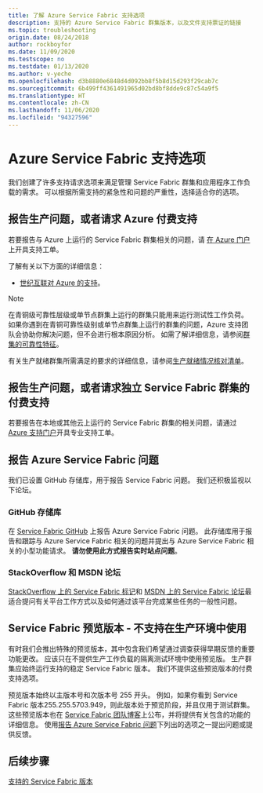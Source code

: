 ```yaml
---
title: 了解 Azure Service Fabric 支持选项
description: 支持的 Azure Service Fabric 群集版本，以及文件支持票证的链接
ms.topic: troubleshooting
origin.date: 08/24/2018
author: rockboyfor
ms.date: 11/09/2020
ms.testscope: no
ms.testdate: 01/13/2020
ms.author: v-yeche
ms.openlocfilehash: d3b8880e6848d4d092bb8f5b8d15d293f29cab7c
ms.sourcegitcommit: 6b499ff4361491965d02bd8bf8dde9c87c54a9f5
ms.translationtype: HT
ms.contentlocale: zh-CN
ms.lasthandoff: 11/06/2020
ms.locfileid: "94327596"
---
```

# <a name="azure-service-fabric-support-options"></a>Azure Service Fabric 支持选项

我们创建了许多支持请求选项来满足管理 Service Fabric 群集和应用程序工作负载的需求。 可以根据所需支持的紧急性和问题的严重性，选择适合你的选项。

<a name="getlivesitesupportonazure"></a>
## <a name="report-production-issues-or-request-paid-support-for-azure"></a>报告生产问题，或者请求 Azure 付费支持

若要报告与 Azure 上运行的 Service Fabric 群集相关的问题，请 [在 Azure 门户](https://support.azure.cn/support/support-azure/) 上开具支持工单。

<!--Duplicated [Azure support portal](https://support.azure.cn/zh-cn/support/support-azure/)-->

了解有关以下方面的详细信息：

- [世纪互联对 Azure 的支持](https://www.azure.cn/support/plans/)。
    
    <!--Not Available on - [Microsoft premier support](https://support.microsoft.com/premier)-->

> [!Note]
> 在青铜级可靠性层级或单节点群集上运行的群集只能用来运行测试性工作负荷。 如果你遇到在青铜可靠性级别或单节点群集上运行的群集的问题，Azure 支持团队会协助你解决问题，但不会进行根本原因分析。 如需了解详细信息，请参阅[群集的可靠性特征](./service-fabric-cluster-capacity.md#reliability-characteristics-of-the-cluster)。
>
> 有关生产就绪群集所需满足的要求的详细信息，请参阅[生产就绪情况核对清单](./service-fabric-production-readiness-checklist.md)。

<a name="getlivesitesupportonprem"></a>

## <a name="report-production-issues-or-request-paid-support-for-standalone-service-fabric-clusters"></a>报告生产问题，或者请求独立 Service Fabric 群集的付费支持

若要报告在本地或其他云上运行的 Service Fabric 群集的相关问题，请通过 [Azure 支持门户](https://support.azure.cn/support/support-azure/)开具专业支持工单。

<!--Not Available on - [Professional Support from Microsoft for on-premises](https://support.microsoft.com/gp/offerprophone?wa=wsignin1.0)-->
<!--Not Available on - [Microsoft premier support](https://support.microsoft.com/premier)-->

<a name="getsupportonissues"></a>
## <a name="report-azure-service-fabric-issues"></a>报告 Azure Service Fabric 问题

我们已设置 GitHub 存储库，用于报告 Service Fabric 问题。  我们还积极监视以下论坛。

### <a name="github-repo"></a>GitHub 存储库 

在 [Service Fabric GitHub](https://github.com/microsoft/service-fabric/issues) 上报告 Azure Service Fabric 问题。 此存储库用于报告和跟踪与 Azure Service Fabric 相关的问题并提出与 Azure Service Fabric 相关的小型功能请求。 **请勿使用此方式报告实时站点问题**。

### <a name="stackoverflow-and-msdn-forums"></a>StackOverflow 和 MSDN 论坛

[StackOverflow 上的 Service Fabric 标记][stackoverflow]和 [MSDN 上的 Service Fabric 论坛][msdn-forum]最适合提问有关平台工作方式以及如何通过该平台完成某些任务的一般性问题。

<!-- Not Available on ### Azure Feedback forum-->

<a name="previewversion"></a>
## <a name="service-fabric-preview-versions---unsupported-for-production-use"></a>Service Fabric 预览版本 - 不支持在生产环境中使用

有时我们会推出特殊的预览版本，其中包含我们希望通过调查获得早期反馈的重要功能更改。 应该只在不提供生产工作负载的隔离测试环境中使用预览版。 生产群集应始终运行支持的稳定 Service Fabric 版本。 我们不提供这些预览版本的付费支持选项。

预览版本始终以主版本号和次版本号 255 开头。 例如，如果你看到 Service Fabric 版本255.255.5703.949，则此版本处于预览阶段，并且仅用于测试群集。 这些预览版本也在 [Service Fabric 团队博客](https://techcommunity.microsoft.com/t5/azure-service-fabric/bg-p/Service-Fabric)上公布，并将提供有关包含的功能的详细信息。 使用[报告 Azure Service Fabric 问题](#report-azure-service-fabric-issues)下列出的选项之一提出问题或提供反馈。

## <a name="next-steps"></a>后续步骤

[支持的 Service Fabric 版本](service-fabric-versions.md)

<!--references-->

[Microsoft Q&A question page]: https://docs.microsoft.com/answers/topics/azure-service-fabric.html
[stackoverflow]: https://stackoverflow.com/questions/tagged/azure-service-fabric

<!--Not Available on [uservoice-forum]: https://support.azure.cn/support/contact//forums/293901-service-fabric-->
<!--Not Referenced on [acom-docs]: ../service-fabric/index.yml-->
<!--Not Referenced on [sample-repos]: https://aka.ms/servicefabricsamples-->

[msdn-forum]: https://social.msdn.microsoft.com/Forums/en-US/home?category=windowsazureplatform

<!-- Update_Description: update meta properties, wording update, update link -->